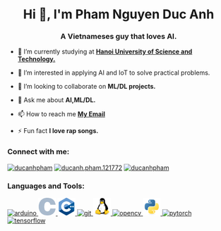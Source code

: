 <h1 align="center">Hi 👋, I'm Pham Nguyen Duc Anh</h1>
<h3 align="center">A Vietnameses guy that loves AI.</h3>

- 🔭 I’m currently studying at **[Hanoi University of Science and Technology.](https://www.hust.edu.vn)**

- 🌱 I’m interested in applying AI and IoT to solve practical problems.

- 👯 I’m looking to collaborate on **ML/DL projects.**

- 💬 Ask me about **AI,ML/DL.**

- 📫 How to reach me **[My Email](pducanh2000@gmail.com)**

- ⚡ Fun fact **I love rap songs.**

<h3 align="left">Connect with me:</h3>
<p align="left">
<a href="https://kaggle.com/ducanhpham" target="blank"><img align="center" src="https://cdn.jsdelivr.net/npm/simple-icons@3.0.1/icons/kaggle.svg" alt="ducanhpham" height="30" width="40" /></a>
<a href="https://fb.com/ducanh.pham.121772" target="blank"><img align="center" src="https://cdn.jsdelivr.net/npm/simple-icons@3.0.1/icons/facebook.svg" alt="ducanh.pham.121772" height="30" width="40" /></a>
<a href="https://codeforces.com/profile/ducanhpham" target="blank"><img align="center" src="https://cdn.jsdelivr.net/npm/simple-icons@3.0.1/icons/codeforces.svg" alt="ducanhpham" height="30" width="40" /></a>
</p>

<h3 align="left">Languages and Tools:</h3>
<p align="left"> <a href="https://www.arduino.cc/" target="_blank"> <img src="https://cdn.worldvectorlogo.com/logos/arduino-1.svg" alt="arduino" width="40" height="40"/> </a> <a href="https://www.cprogramming.com/" target="_blank"> <img src="https://raw.githubusercontent.com/devicons/devicon/master/icons/c/c-original.svg" alt="c" width="40" height="40"/> </a> <a href="https://www.w3schools.com/cpp/" target="_blank"> <img src="https://raw.githubusercontent.com/devicons/devicon/master/icons/cplusplus/cplusplus-original.svg" alt="cplusplus" width="40" height="40"/> </a> <a href="https://git-scm.com/" target="_blank"> <img src="https://www.vectorlogo.zone/logos/git-scm/git-scm-icon.svg" alt="git" width="40" height="40"/> </a> <a href="https://www.linux.org/" target="_blank"> <img src="https://raw.githubusercontent.com/devicons/devicon/master/icons/linux/linux-original.svg" alt="linux" width="40" height="40"/> </a> <a href="https://opencv.org/" target="_blank"> <img src="https://www.vectorlogo.zone/logos/opencv/opencv-icon.svg" alt="opencv" width="40" height="40"/> </a> <a href="https://www.python.org" target="_blank"> <img src="https://raw.githubusercontent.com/devicons/devicon/master/icons/python/python-original.svg" alt="python" width="40" height="40"/> </a> <a href="https://pytorch.org/" target="_blank"> <img src="https://www.vectorlogo.zone/logos/pytorch/pytorch-icon.svg" alt="pytorch" width="40" height="40"/> </a> <a href="https://www.tensorflow.org" target="_blank"> <img src="https://www.vectorlogo.zone/logos/tensorflow/tensorflow-icon.svg" alt="tensorflow" width="40" height="40"/> </a> </p>

